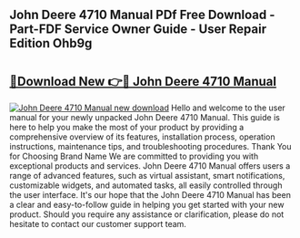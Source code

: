## John Deere 4710 Manual PDf Free Download - Part-FDF Service Owner Guide - User Repair Edition Ohb9g

# <h2><a href="http://bc91018.oget.top/?id=John+Deere+4710+Manual">🔗Download New 👉🔴 John Deere 4710 Manual</a></h2>

[![John Deere 4710 Manual new download](https://i.imgur.com/5g1atiW.png)](http://bc91018.oget.top/?id=John+Deere+4710+Manual)
Hello and welcome to the user manual for your newly unpacked John Deere 4710 Manual. This guide is here to help you make the most of your product by providing a comprehensive overview of its features, installation process, operation instructions, maintenance tips, and troubleshooting procedures. Thank You for Choosing Brand Name We are committed to providing you with exceptional products and services. John Deere 4710 Manual offers users a range of advanced features, such as virtual assistant, smart notifications, customizable widgets, and automated tasks, all easily controlled through the user interface. It's our hope that the John Deere 4710 Manual has been a clear and easy-to-follow guide in helping you get started with your new product. Should you require any assistance or clarification, please do not hesitate to contact our customer support team.
